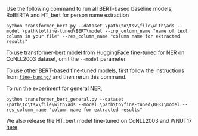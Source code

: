 Use the following command to run all BERT-based baseline models, RoBERTA and HT_bert for person name extraction

```
python transformer_bert.py --dataset \path\to\tsv\file\with\ads --model \path\to\fine-tuned\BERT\model --inp_column_name "name of text column in your file" --res_column_name "column name for extracted results"
```

To use transformer-bert model from HuggingFace fine-tuned for NER on CoNLL2003 dataset, omit the `--model` parameter.

To use other BERT-based fine-tuned models, first follow the instructions from [`fine-tuning/`](fine-tuning/README.md/) and then rerun this command.


To run the experiment for general NER,

```
python transformer_bert_general.py --dataset \path\to\tsv\file\with\ads --model \path\to\fine-tuned\BERT\model --res_column_name "column name for extracted results"
```

We also release the HT_bert model fine-tuned on CoNLL2003 and WNUT17 [here](https://drive.google.com/drive/folders/1uISQcXHAX58EmtXtZEHZ2gQdzSDtOY7f?usp=sharing)